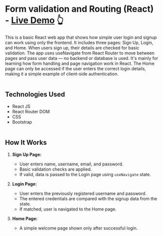 # Form validation and Routing (React)   - [Live Demo](https://gokul-cp0.github.io/Validation-and-Router/) 👆


  This is a basic React web app that shows how simple user login and signup can work using only the frontend. It includes three pages: Sign Up, Login, and Home.
When users sign up, their details are checked for basic validation. The app uses useNavigate from React Router to move between pages and pass user data — no backend or database is used. It's mainly for learning how form handling and page navigation work in React.
The Home page can only be accessed if the user enters the correct login details, making it a simple example of client-side authentication.
<br></br>
## Technologies Used

- React JS
- React Router DOM
- CSS
- Bootstrap
<br></br>
## How It Works

1. **Sign Up Page:**
   - User enters name, username, email, and password.
   - Basic validation checks are applied.
   - If valid, data is passed to the Login page using `useNavigate` state.

2. **Login Page:**
   - User enters the previously registered username and password.
   - The entered credentials are compared with the signup data from the state.
   - If matched, user is navigated to the Home page.

3. **Home Page:**
   - A simple welcome page shown only after successful login.
